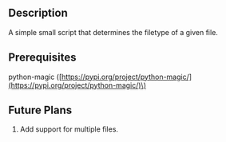 ## Description

A simple small script that determines the filetype of a given file.

## Prerequisites

python-magic \([https://pypi.org/project/python-magic/](https://pypi.org/project/python-magic/)\)

## Future Plans

1) Add support for multiple files.
